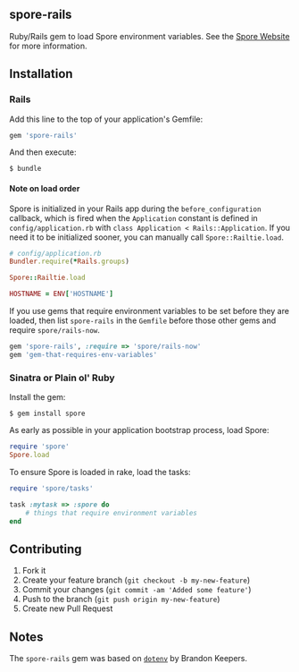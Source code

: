 spore-rails
-----------

Ruby/Rails gem to load Spore environment variables. See the [Spore Website](https://spore.sh) for more information.


## Installation

### Rails

Add this line to the top of your application's Gemfile:

```ruby
gem 'spore-rails'
```

And then execute:

```shell
$ bundle
```

#### Note on load order

Spore is initialized in your Rails app during the `before_configuration` callback, which is fired when the `Application` constant is defined in `config/application.rb` with `class Application < Rails::Application`. If you need it to be initialized sooner, you can manually call `Spore::Railtie.load`.

```ruby
# config/application.rb
Bundler.require(*Rails.groups)

Spore::Railtie.load

HOSTNAME = ENV['HOSTNAME']
```

If you use gems that require environment variables to be set before they are loaded, then list `spore-rails` in the `Gemfile` before those other gems and require `spore/rails-now`.

```ruby
gem 'spore-rails', :require => 'spore/rails-now'
gem 'gem-that-requires-env-variables'
```

### Sinatra or Plain ol' Ruby

Install the gem:

```shell
$ gem install spore
```

As early as possible in your application bootstrap process, load Spore:

```ruby
require 'spore'
Spore.load
```
To ensure Spore is loaded in rake, load the tasks:

```ruby
require 'spore/tasks'

task :mytask => :spore do
    # things that require environment variables
end
```

## Contributing

1. Fork it
2. Create your feature branch (`git checkout -b my-new-feature`)
3. Commit your changes (`git commit -am 'Added some feature'`)
4. Push to the branch (`git push origin my-new-feature`)
5. Create new Pull Request

## Notes

The `spore-rails` gem was based on [`dotenv`](https://github.com/bkeepers/dotenv) by Brandon Keepers.
